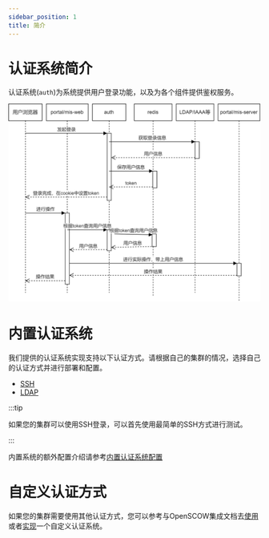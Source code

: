 ```yaml
---
sidebar_position: 1
title: 简介
---
```


# 认证系统简介

认证系统(`auth`)为系统提供用户登录功能，以及为各个组件提供鉴权服务。

![认证过程图](./auth.png)

# 内置认证系统

我们提供的认证系统实现支持以下认证方式。请根据自己的集群的情况，选择自己的认证方式并进行部署和配置。
  
- [SSH](./ssh.md)
- [LDAP](./ldap.md)

:::tip

如果您的集群可以使用SSH登录，可以首先使用最简单的SSH方式进行测试。

:::

内置系统的额外配置介绍请参考[内置认证系统配置](./config.md)

# 自定义认证方式

如果您的集群需要使用其他认证方式，您可以参考与OpenSCOW集成文档去[使用](../../../integration/auth/use.md)或者[实现](../../../integration/auth/impl.md)一个自定义认证系统。